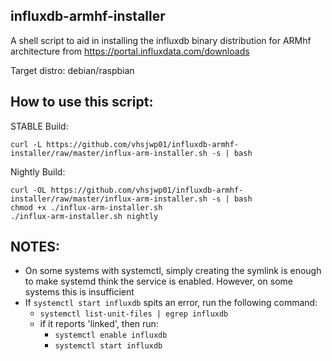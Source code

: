 ## influxdb-armhf-installer
A shell script to aid in installing the influxdb binary distribution for ARMhf architecture from https://portal.influxdata.com/downloads

Target distro: debian/raspbian

## How to use this script:
STABLE Build:
~~~~
curl -L https://github.com/vhsjwp01/influxdb-armhf-installer/raw/master/influx-arm-installer.sh -s | bash
~~~~

Nightly Build:
~~~~
curl -OL https://github.com/vhsjwp01/influxdb-armhf-installer/raw/master/influx-arm-installer.sh -s | bash
chmod +x ./influx-arm-installer.sh
./influx-arm-installer.sh nightly
~~~~

## NOTES:
- On some systems with systemctl, simply creating the symlink is enough to make systemd think the service is enabled.  However, on some systems this is insufficient
- If ``systemctl start influxdb`` spits an error, run the following command:
  - ``systemctl list-unit-files | egrep influxdb``
  - if it reports 'linked', then run:
    - ``systemctl enable influxdb``
    - ``systemctl start influxdb``

